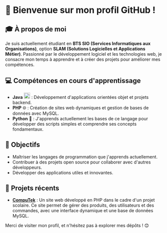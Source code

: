 # 👋 Bienvenue sur mon profil GitHub !

## 🎓 À propos de moi
Je suis actuellement étudiant en **BTS SIO (Services Informatiques aux Organisations)**, option **SLAM (Solutions Logicielles et Applications Métier)**. Passionné par le développement logiciel et les technologies web, je consacre mon temps à apprendre et à créer des projets pour améliorer mes compétences.

## 💻 Compétences en cours d'apprentissage
- **Java** <img src="https://camo.githubusercontent.com/0d4b500c99671bf83bcb747e4f25f3da28765f2bbb4cdd9733c09f9a46381aaa/68747470733a2f2f63646e2e6a7364656c6976722e6e65742f67682f64657669636f6e732f64657669636f6e2f69636f6e732f6a6176612f6a6176612d6f726967696e616c2e737667" alt="Java" width="20" height="20"> : Développement d'applications orientées objet et projets backend.  
- **PHP** 🌐 : Création de sites web dynamiques et gestion de bases de données avec MySQL.  
- **Python** 🐍 : J'apprends actuellement les bases de ce langage pour développer des scripts simples et comprendre ses concepts fondamentaux.

## 🚀 Objectifs
- Maîtriser les langages de programmation que j'apprends actuellement.  
- Contribuer à des projets open source pour collaborer avec d'autres développeurs.  
- Développer des applications utiles et innovantes.  

## 📂 Projets récents
- [**CompuTek**](https://github.com/ChineseEatCat/computek) : Un site web développé en PHP dans le cadre d'un projet scolaire. Ce site permet de gérer des produits, des utilisateurs et des commandes, avec une interface dynamique et une base de données MySQL.  

Merci de visiter mon profil, et n'hésitez pas à explorer mes dépôts ! 😊
